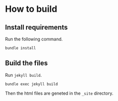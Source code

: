 # How to build

## Install requirements

Run the following command.

`bundle install`

## Build the files

Run `jekyll build`.

`bundle exec jekyll build`

Then the html files are geneted in the `_site` directory.

